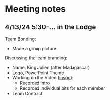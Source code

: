 # Meeting notes

## 4/13/24 5:30-... in the Lodge

Team Bonding:
- Made a group picture

Discussing the team branding:
 - Name: King Julien (after Madagascar)
 - Logo, PowerPoint Theme
 - Working on the Video ([inspo](https://youtu.be/hdcTmpvDO0I?feature=shared)):
   - Recorded intro
   - Recorded individual bits for each member
 - Team Contract
